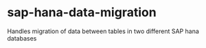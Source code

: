 # sap-hana-data-migration
Handles migration of data between tables in two different SAP hana databases
